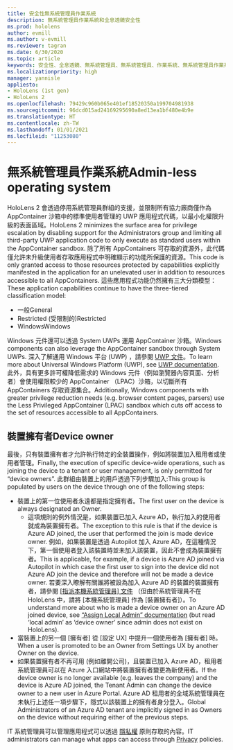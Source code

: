 ```yaml
---
title: 安全性無系統管理員作業系統
description: 無系統管理員作業系統和全息透鏡安全性
ms.prod: hololens
author: evmill
ms.author: v-evmill
ms.reviewer: tagran
ms.date: 6/30/2020
ms.topic: article
keywords: 安全性、全息透鏡、無系統管理員、無系統管理員、作業系統、無系統管理員作業系統、無系統管理員作業系統、無系統管理員作業系統、全息透鏡2、全息透鏡2 安全性，
ms.localizationpriority: high
manager: yannisle
appliesto:
- HoloLens (1st gen)
- HoloLens 2
ms.openlocfilehash: 79429c960b065e401ef18520350a199704981938
ms.sourcegitcommit: 96dcd015ad24169295690a8ed13ea1bf480e4b9e
ms.translationtype: HT
ms.contentlocale: zh-TW
ms.lasthandoff: 01/01/2021
ms.locfileid: "11253080"
---
```

# <span data-ttu-id="42e1d-104">無系統管理員作業系統</span><span class="sxs-lookup"><span data-stu-id="42e1d-104">Admin-less operating system</span></span>

<span data-ttu-id="42e1d-105">HoloLens 2 會透過停用系統管理員群組的支援，並限制所有協力廠商僅作為 AppContainer 沙箱中的標準使用者管理的 UWP 應用程式代碼，以最小化權限升級的表面區域。</span><span class="sxs-lookup"><span data-stu-id="42e1d-105">HoloLens 2 minimizes the surface area for privilege escalation by disabling support for the Administrators group and limiting all third-party UWP application code to only execute as standard users within the AppContainer sandbox.</span></span> <span data-ttu-id="42e1d-106">除了所有 AppContainers 可存取的資源外，此代碼僅允許未升級使用者存取應用程式中明確顯示的功能所保護的資源。</span><span class="sxs-lookup"><span data-stu-id="42e1d-106">This code is only granted access to those resources protected by capabilities explicitly manifested in the application for an unelevated user in addition to resources accessible to all AppContainers.</span></span>
<span data-ttu-id="42e1d-107">這些應用程式功能仍然擁有三大分類模型：</span><span class="sxs-lookup"><span data-stu-id="42e1d-107">These application capabilities continue to have the three-tiered classification model:</span></span>
  * <span data-ttu-id="42e1d-108">一般</span><span class="sxs-lookup"><span data-stu-id="42e1d-108">General</span></span>
  * <span data-ttu-id="42e1d-109">Restricted (受限制的)</span><span class="sxs-lookup"><span data-stu-id="42e1d-109">Restricted</span></span>
  * <span data-ttu-id="42e1d-110">Windows</span><span class="sxs-lookup"><span data-stu-id="42e1d-110">Windows</span></span>

<span data-ttu-id="42e1d-111">Windows 元件還可以透過 System UWPs 運用 AppContainer 沙箱。</span><span class="sxs-lookup"><span data-stu-id="42e1d-111">Windows components can also leverage the AppContainer sandbox through System UWPs.</span></span> <span data-ttu-id="42e1d-112">深入了解通用 Windows 平台 (UWP) ，請參閱 [UWP 文件](https://docs.microsoft.com/windows/uwp/)。</span><span class="sxs-lookup"><span data-stu-id="42e1d-112">To learn more about Universal Windows Platform (UWP), see [UWP documentation](https://docs.microsoft.com/windows/uwp/).</span></span> <span data-ttu-id="42e1d-113">此外，具有更多許可權降低需求的 Windows 元件（例如瀏覽器內容頁面、分析者）會使用權限較少的 AppContainer （LPAC）沙箱，以切斷所有 AppContainers 存取資源集合。</span><span class="sxs-lookup"><span data-stu-id="42e1d-113">Additionally, Windows components with greater privilege reduction needs (e.g. browser content pages, parsers) use the Less Privileged AppContainer (LPAC) sandbox which cuts off access to the set of resources accessible to all AppContainers.</span></span>

## <span data-ttu-id="42e1d-114">裝置擁有者</span><span class="sxs-lookup"><span data-stu-id="42e1d-114">Device owner</span></span>

<span data-ttu-id="42e1d-115">最後，只有裝置擁有者才允許執行特定的全裝置操作，例如將裝置加入租用者或使用者管理。</span><span class="sxs-lookup"><span data-stu-id="42e1d-115">Finally, the execution of specific device-wide operations, such as joining the device to a tenant or user management, is only permitted for “device owners”.</span></span> <span data-ttu-id="42e1d-116">此群組由裝置上的用戶透過下列步驟加入:</span><span class="sxs-lookup"><span data-stu-id="42e1d-116">This group is populated by users on the device through one of the following steps:</span></span>
  * <span data-ttu-id="42e1d-117">裝置上的第一位使用者永遠都是指定擁有者。</span><span class="sxs-lookup"><span data-stu-id="42e1d-117">The first user on the device is always designated an Owner.</span></span> 
    * <span data-ttu-id="42e1d-118">這項規則的例外情況是，如果裝置已加入 Azure AD，執行加入的使用者就成為裝置擁有者。</span><span class="sxs-lookup"><span data-stu-id="42e1d-118">The exception to this rule is that if the device is Azure AD joined, the user that performed the join is made device owner.</span></span> <span data-ttu-id="42e1d-119">例如，如果裝置是透過 Autopilot 加入 Azure AD，在這種情況下，第一個使用者登入該裝置時並未加入該裝置，因此不會成為裝置擁有者。</span><span class="sxs-lookup"><span data-stu-id="42e1d-119">This is applicable, for example, if a device is Azure AD joined via Autopilot in which case the first user to sign into the device did not Azure AD join the device and therefore will not be made a device owner.</span></span> <span data-ttu-id="42e1d-120">若要深入瞭解有關誰將被設為加入 Azure AD 的裝置的裝置擁有者，請參閱 [[指派本機系統管理員] 文件](https://docs.microsoft.com/azure/active-directory/devices/assign-local-admin) （但由於系統管理員不在 HoloLens 中，請將 [本機系統管理員] 作為 [裝置擁有者]）。</span><span class="sxs-lookup"><span data-stu-id="42e1d-120">To understand more about who is made a device owner on an Azure AD joined device, see [“Assign Local Admin” documentation](https://docs.microsoft.com/azure/active-directory/devices/assign-local-admin) (but read ‘local admin’ as ‘device owner’ since admin does not exist on HoloLens).</span></span>
  * <span data-ttu-id="42e1d-121">當裝置上的另一個 [擁有者] 從 [設定 UX] 中提升一個使用者為 [擁有者] 時。</span><span class="sxs-lookup"><span data-stu-id="42e1d-121">When a user is promoted to be an Owner from Settings UX by another Owner on the device.</span></span>
  * <span data-ttu-id="42e1d-122">如果裝置擁有者不再可用 (例如離開公司)，且裝置已加入 Azure AD，租用者系統管理員可以在 Azure 入口網站中將裝置擁有者變更為新使用者。</span><span class="sxs-lookup"><span data-stu-id="42e1d-122">If the device owner is no longer available (e.g. leaves the company) and the device is Azure AD joined, the Tenant Admin can change the device owner to a new user in Azure Portal.</span></span>
<span data-ttu-id="42e1d-123">Azure AD 租用者的全域系統管理員在未執行上述任一項步驟下，隱式以該裝置上的擁有者身分登入。</span><span class="sxs-lookup"><span data-stu-id="42e1d-123">Global Administrators of an Azure AD tenant are implicitly signed in as Owners on the device without requiring either of the previous steps.</span></span> 

<span data-ttu-id="42e1d-124">IT 系統管理員可以管理應用程式可以透過 [隱私權](https://docs.microsoft.com/windows/client-management/mdm/policy-csp-privacy) 原則存取的內容。</span><span class="sxs-lookup"><span data-stu-id="42e1d-124">IT administrators can manage what apps can access through [Privacy](https://docs.microsoft.com/windows/client-management/mdm/policy-csp-privacy) policies.</span></span> 
